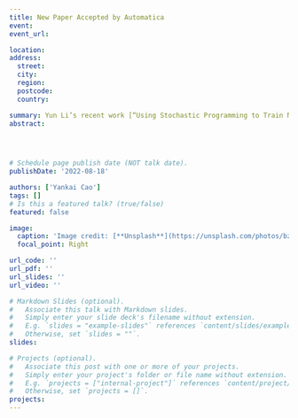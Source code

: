 ```yaml
---
title: New Paper Accepted by Automatica
event: 
event_url: 

location:  
address:
  street:  
  city:  
  region:  
  postcode:  
  country:  

summary: Yun Li’s recent work [“Using Stochastic Programming to Train Neural Network Approximation of Nonlinear MPC Laws”](https://www.sciencedirect.com/science/article/abs/pii/S0005109822005295?via%3Dihub) was published in the Automatica.
abstract:  


 

# Schedule page publish date (NOT talk date).
publishDate: '2022-08-18'

authors: ['Yankai Cao']
tags: []
# Is this a featured talk? (true/false)
featured: false

image:
  caption: 'Image credit: [**Unsplash**](https://unsplash.com/photos/bzdhc5b3Bxs)'
  focal_point: Right

url_code: ''
url_pdf: '' 
url_slides: ''
url_video: ''

# Markdown Slides (optional).
#   Associate this talk with Markdown slides.
#   Simply enter your slide deck's filename without extension.
#   E.g. `slides = "example-slides"` references `content/slides/example-slides.md`.
#   Otherwise, set `slides = ""`.
slides:

# Projects (optional).
#   Associate this post with one or more of your projects.
#   Simply enter your project's folder or file name without extension.
#   E.g. `projects = ["internal-project"]` references `content/project/deep-learning/index.md`.
#   Otherwise, set `projects = []`.
projects:
---
```

